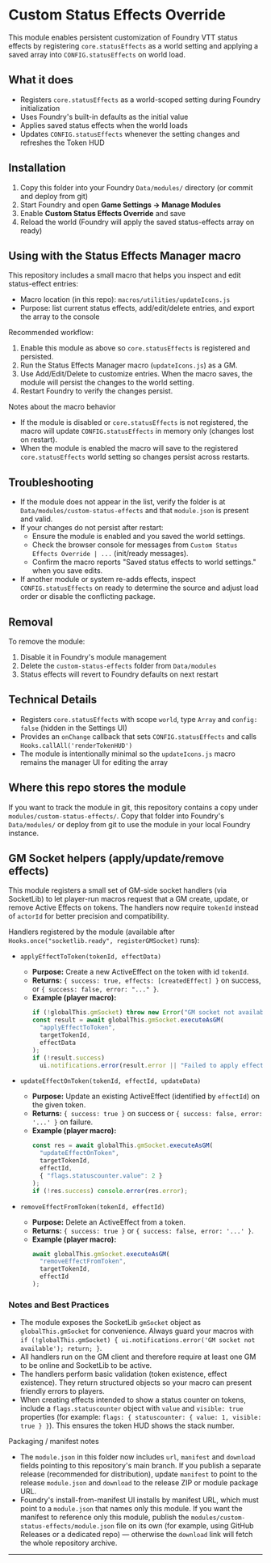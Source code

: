 # Custom Status Effects Override

This module enables persistent customization of Foundry VTT status effects by registering `core.statusEffects` as a world setting and applying a saved array into `CONFIG.statusEffects` on world load.

## What it does

- Registers `core.statusEffects` as a world-scoped setting during Foundry initialization
- Uses Foundry's built-in defaults as the initial value
- Applies saved status effects when the world loads
- Updates `CONFIG.statusEffects` whenever the setting changes and refreshes the Token HUD

## Installation

1. Copy this folder into your Foundry `Data/modules/` directory (or commit and deploy from git)
2. Start Foundry and open **Game Settings → Manage Modules**
3. Enable **Custom Status Effects Override** and save
4. Reload the world (Foundry will apply the saved status-effects array on ready)

## Using with the Status Effects Manager macro

This repository includes a small macro that helps you inspect and edit status-effect entries:

- Macro location (in this repo): `macros/utilities/updateIcons.js`
- Purpose: list current status effects, add/edit/delete entries, and export the array to the console

Recommended workflow:

1. Enable this module as above so `core.statusEffects` is registered and persisted.
2. Run the Status Effects Manager macro (`updateIcons.js`) as a GM.
3. Use Add/Edit/Delete to customize entries. When the macro saves, the module will persist the changes to the world setting.
4. Restart Foundry to verify the changes persist.

Notes about the macro behavior

- If the module is disabled or `core.statusEffects` is not registered, the macro will update `CONFIG.statusEffects` in memory only (changes lost on restart).
- When the module is enabled the macro will save to the registered `core.statusEffects` world setting so changes persist across restarts.

## Troubleshooting

- If the module does not appear in the list, verify the folder is at `Data/modules/custom-status-effects` and that `module.json` is present and valid.
- If your changes do not persist after restart:
  - Ensure the module is enabled and you saved the world settings.
  - Check the browser console for messages from `Custom Status Effects Override | ...` (init/ready messages).
  - Confirm the macro reports "Saved status effects to world settings." when you save edits.
- If another module or system re-adds effects, inspect `CONFIG.statusEffects` on ready to determine the source and adjust load order or disable the conflicting package.

## Removal

To remove the module:

1. Disable it in Foundry's module management
2. Delete the `custom-status-effects` folder from `Data/modules`
3. Status effects will revert to Foundry defaults on next restart

## Technical Details

- Registers `core.statusEffects` with scope `world`, type `Array` and `config: false` (hidden in the Settings UI)
- Provides an `onChange` callback that sets `CONFIG.statusEffects` and calls `Hooks.callAll('renderTokenHUD')`
- The module is intentionally minimal so the `updateIcons.js` macro remains the manager UI for editing the array

## Where this repo stores the module

If you want to track the module in git, this repository contains a copy under `modules/custom-status-effects/`. Copy that folder into Foundry's `Data/modules/` or deploy from git to use the module in your local Foundry instance.

## GM Socket helpers (apply/update/remove effects)

This module registers a small set of GM-side socket handlers (via SocketLib) to let player-run macros request that a GM create, update, or remove Active Effects on tokens. The handlers now require `tokenId` instead of `actorId` for better precision and compatibility.

Handlers registered by the module (available after `Hooks.once("socketlib.ready", registerGMSocket)` runs):

- `applyEffectToToken(tokenId, effectData)`

  - **Purpose:** Create a new ActiveEffect on the token with id `tokenId`.
  - **Returns:** `{ success: true, effects: [createdEffect] }` on success, or `{ success: false, error: "..." }`.
  - **Example (player macro):**
    ```js
    if (!globalThis.gmSocket) throw new Error("GM socket not available");
    const result = await globalThis.gmSocket.executeAsGM(
      "applyEffectToToken",
      targetTokenId,
      effectData
    );
    if (!result.success)
      ui.notifications.error(result.error || "Failed to apply effect");
    ```

- `updateEffectOnToken(tokenId, effectId, updateData)`

  - **Purpose:** Update an existing ActiveEffect (identified by `effectId`) on the given token.
  - **Returns:** `{ success: true }` on success or `{ success: false, error: '...' }` on failure.
  - **Example (player macro):**
    ```js
    const res = await globalThis.gmSocket.executeAsGM(
      "updateEffectOnToken",
      targetTokenId,
      effectId,
      { "flags.statuscounter.value": 2 }
    );
    if (!res.success) console.error(res.error);
    ```

- `removeEffectFromToken(tokenId, effectId)`
  - **Purpose:** Delete an ActiveEffect from a token.
  - **Returns:** `{ success: true }` or `{ success: false, error: '...' }`.
  - **Example (player macro):**
    ```js
    await globalThis.gmSocket.executeAsGM(
      "removeEffectFromToken",
      targetTokenId,
      effectId
    );
    ```

### Notes and Best Practices

- The module exposes the SocketLib `gmSocket` object as `globalThis.gmSocket` for convenience. Always guard your macros with `if (!globalThis.gmSocket) { ui.notifications.error('GM socket not available'); return; }`.
- All handlers run on the GM client and therefore require at least one GM to be online and SocketLib to be active.
- The handlers perform basic validation (token existence, effect existence). They return structured objects so your macro can present friendly errors to players.
- When creating effects intended to show a status counter on tokens, include a `flags.statuscounter` object with `value` and `visible: true` properties (for example: `flags: { statuscounter: { value: 1, visible: true } }`). This ensures the token HUD shows the stack number.

Packaging / manifest notes

- The `module.json` in this folder now includes `url`, `manifest` and `download` fields pointing to this repository's main branch. If you publish a separate release (recommended for distribution), update `manifest` to point to the release `module.json` and `download` to the release ZIP or module package URL.
- Foundry's install-from-manifest UI installs by manifest URL, which must point to a `module.json` that names only this module. If you want the manifest to reference only this module, publish the `modules/custom-status-effects/module.json` file on its own (for example, using GitHub Releases or a dedicated repo) — otherwise the `download` link will fetch the whole repository archive.

---
